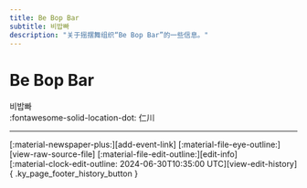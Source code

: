 ```yaml
---
title: Be Bop Bar
subtitle: 비밥빠
description: "关于摇摆舞组织“Be Bop Bar”的一些信息。"
---
```


# Be Bop Bar

비밥빠  
:fontawesome-solid-location-dot: 仁川  


---

<div class="ky_page_footer" markdown>
<div class="ky_page_footer_trailing" markdown="span">
[:material-newspaper-plus:][add-event-link]
[:material-file-eye-outline:][view-raw-source-file]
[:material-file-edit-outline:][edit-info]
</div>
<div class="ky_page_footer_leading" markdown="span">
[:material-clock-edit-outline: 2024-06-30T10:35:00 UTC][view-edit-history]{ .ky_page_footer_history_button }
</div>
</div>

[add-event-link]: https://github.com/swingdance/events/issues/new?assignees=&labels=add+event&projects=&template=02-add_entity.yml&title=%5Bko_KR%5D%20Add%20Event%3A%20%3CName%3E&region=ko_KR&province=Incheon&city=Incheon&org_id=be-bop-bar "添加活动"
[view-raw-source-file]: https://github.com/swingdance/orgs/blob/main/ko_KR/be-bop-bar.json "查看原始源文件"
[edit-info]: https://github.com/swingdance/orgs/issues/new?assignees=&labels=update+org&projects=&template=03-update_entity.yml&title=%5Bko_KR%5D%20Update%20Org%3A%20Be%20Bop%20Bar&region=ko_KR&id=be-bop-bar&name=Be%20Bop%20Bar "编辑信息"

[view-edit-history]: https://github.com/swingdance/orgs/commits/main/ko_KR/be-bop-bar.json "查看编辑历史"
